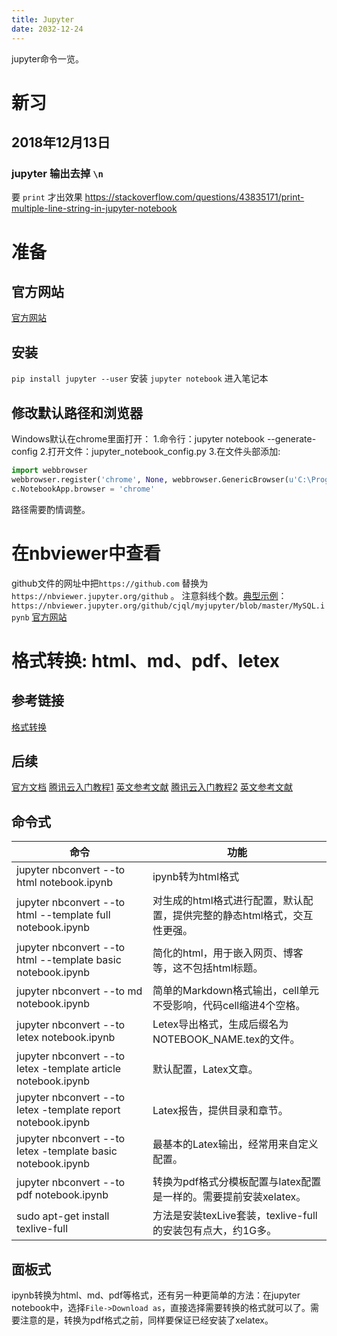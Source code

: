 ```yaml
---
title: Jupyter
date: 2032-12-24
---
```


jupyter命令一览。
<!-- more -->
# 新习
## 2018年12月13日
### jupyter 输出去掉 `\n`
要 `print` 才出效果
https://stackoverflow.com/questions/43835171/print-multiple-line-string-in-jupyter-notebook
# 准备
## 官方网站
[官方网站](http://jupyter.org/install) 
## 安装
`pip install jupyter --user` 安装
`jupyter notebook` 进入笔记本
## 修改默认路径和浏览器
Windows默认在chrome里面打开：
1.命令行：jupyter notebook --generate-config
2.打开文件：jupyter_notebook_config.py
3.在文件头部添加:
```py
import webbrowser
webbrowser.register('chrome', None, webbrowser.GenericBrowser(u'C:\Program Files (x86)\Google\Chrome\Application\chrome.exe'))
c.NotebookApp.browser = 'chrome'
```
路径需要酌情调整。
# 在nbviewer中查看
github文件的网址中把`https://github.com` 替换为`https://nbviewer.jupyter.org/github` 。
注意斜线个数。[典型示例](https://nbviewer.jupyter.org/github/cjql/myjupyter/blob/master/MySQL.ipynb)：`https://nbviewer.jupyter.org/github/cjql/myjupyter/blob/master/MySQL.ipynb`
[官方网站](http://nbviewer.jupyter.org/faq)

# 格式转换: html、md、pdf、letex
## 参考链接
[格式转换](https://cloud.tencent.com/developer/article/1008571)
## 后续
[官方文档](https://ipython.org/ipython-doc/3/notebook/nbconvert.html) 
[腾讯云入门教程1](https://cloud.tencent.com/developer/article/1008490) [英文参考文献](https://hub.packtpub.com/getting-started-jupyter-notebook-part-1/)
[腾讯云入门教程2](https://cloud.tencent.com/developer/article/1008493) [英文参考文献](https://hub.packtpub.com/getting-started-jupyter-notebook-part-2/)
## 命令式

命令|功能
--|--
jupyter nbconvert --to html notebook.ipynb|ipynb转为html格式
jupyter nbconvert --to html --template full notebook.ipynb|对生成的html格式进行配置，默认配置，提供完整的静态html格式，交互性更强。
jupyter nbconvert --to html --template basic notebook.ipynb|简化的html，用于嵌入网页、博客等，这不包括html标题。
jupyter nbconvert --to md notebook.ipynb|简单的Markdown格式输出，cell单元不受影响，代码cell缩进4个空格。
jupyter nbconvert --to letex notebook.ipynb|Letex导出格式，生成后缀名为NOTEBOOK_NAME.tex的文件。
jupyter nbconvert --to letex -template article notebook.ipynb|默认配置，Latex文章。
jupyter nbconvert --to letex -template report notebook.ipynb|Latex报告，提供目录和章节。
jupyter nbconvert --to letex -template basic notebook.ipynb|最基本的Latex输出，经常用来自定义配置。
jupyter nbconvert --to pdf notebook.ipynb|转换为pdf格式分模板配置与latex配置是一样的。需要提前安装xelatex。
sudo apt-get install texlive-full|方法是安装texLive套装，texlive-full的安装包有点大，约1G多。

## 面板式
ipynb转换为html、md、pdf等格式，还有另一种更简单的方法：在jupyter notebook中，选择`File->Download as`，直接选择需要转换的格式就可以了。需要注意的是，转换为pdf格式之前，同样要保证已经安装了xelatex。
